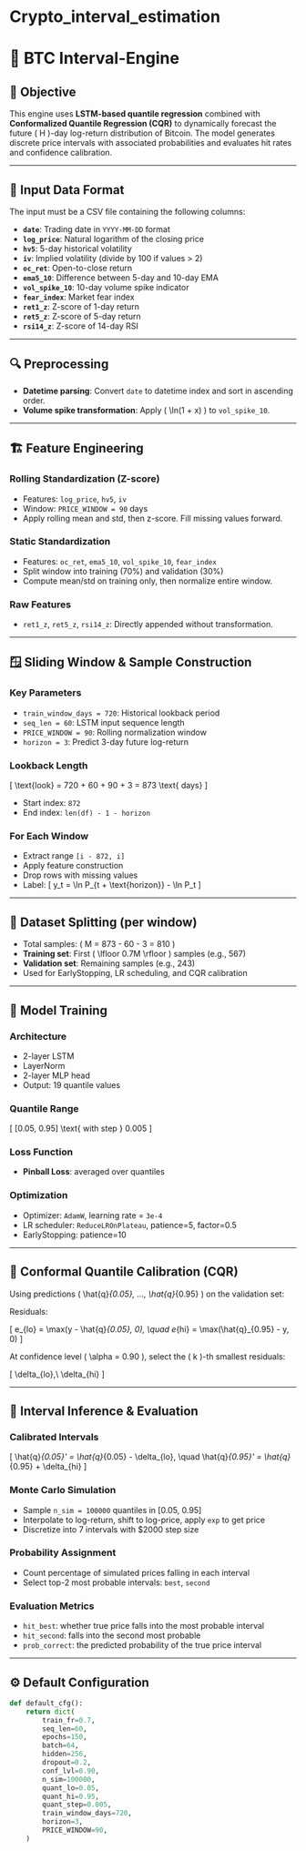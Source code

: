 # Crypto_interval_estimation
# 🧠 BTC Interval-Engine

## 🎯 Objective

This engine uses **LSTM-based quantile regression** combined with **Conformalized Quantile Regression (CQR)** to dynamically forecast the future \( H \)-day log-return distribution of Bitcoin. The model generates discrete price intervals with associated probabilities and evaluates hit rates and confidence calibration.

---

## 📁 Input Data Format

The input must be a CSV file containing the following columns:

- **`date`**: Trading date in `YYYY-MM-DD` format  
- **`log_price`**: Natural logarithm of the closing price  
- **`hv5`**: 5-day historical volatility  
- **`iv`**: Implied volatility (divide by 100 if values > 2)  
- **`oc_ret`**: Open-to-close return  
- **`ema5_10`**: Difference between 5-day and 10-day EMA  
- **`vol_spike_10`**: 10-day volume spike indicator  
- **`fear_index`**: Market fear index  
- **`ret1_z`**: Z-score of 1-day return  
- **`ret5_z`**: Z-score of 5-day return  
- **`rsi14_z`**: Z-score of 14-day RSI

---

## 🔍 Preprocessing

- **Datetime parsing**: Convert `date` to datetime index and sort in ascending order.  
- **Volume spike transformation**: Apply \( \ln(1 + x) \) to `vol_spike_10`.

---

## 🏗️ Feature Engineering

### Rolling Standardization (Z-score)

- Features: `log_price`, `hv5`, `iv`  
- Window: `PRICE_WINDOW = 90` days  
- Apply rolling mean and std, then z-score. Fill missing values forward.

### Static Standardization

- Features: `oc_ret`, `ema5_10`, `vol_spike_10`, `fear_index`  
- Split window into training (70%) and validation (30%)  
- Compute mean/std on training only, then normalize entire window.

### Raw Features

- `ret1_z`, `ret5_z`, `rsi14_z`: Directly appended without transformation.

---

## 🪟 Sliding Window & Sample Construction

### Key Parameters

- `train_window_days = 720`: Historical lookback period  
- `seq_len = 60`: LSTM input sequence length  
- `PRICE_WINDOW = 90`: Rolling normalization window  
- `horizon = 3`: Predict 3-day future log-return  

### Lookback Length

\[
\text{look} = 720 + 60 + 90 + 3 = 873 \text{ days}
\]

- Start index: `872`  
- End index: `len(df) - 1 - horizon`  

### For Each Window

- Extract range `[i - 872, i]`  
- Apply feature construction  
- Drop rows with missing values  
- Label:
  \[
  y_t = \ln P_{t + \text{horizon}} - \ln P_t
  \]

---

## 🧪 Dataset Splitting (per window)

- Total samples: \( M = 873 - 60 - 3 = 810 \)  
- **Training set**: First \( \lfloor 0.7M \rfloor \) samples (e.g., 567)  
- **Validation set**: Remaining samples (e.g., 243)  
- Used for EarlyStopping, LR scheduling, and CQR calibration

---

## 🧠 Model Training

### Architecture

- 2-layer LSTM  
- LayerNorm  
- 2-layer MLP head  
- Output: 19 quantile values

### Quantile Range

\[
[0.05, 0.95] \text{ with step } 0.005
\]

### Loss Function

- **Pinball Loss**: averaged over quantiles

### Optimization

- Optimizer: `AdamW`, learning rate = `3e-4`  
- LR scheduler: `ReduceLROnPlateau`, patience=5, factor=0.5  
- EarlyStopping: patience=10

---

## 📏 Conformal Quantile Calibration (CQR)

Using predictions \( \hat{q}_{0.05}, ..., \hat{q}_{0.95} \) on the validation set:

Residuals:

\[
e_{lo} = \max(y - \hat{q}_{0.05}, 0), \quad
e_{hi} = \max(\hat{q}_{0.95} - y, 0)
\]

At confidence level \( \alpha = 0.90 \), select the \( k \)-th smallest residuals:

\[
\delta_{lo},\ \delta_{hi}
\]

---

## 🔮 Interval Inference & Evaluation

### Calibrated Intervals

\[
\hat{q}_{0.05}' = \hat{q}_{0.05} - \delta_{lo}, \quad
\hat{q}_{0.95}' = \hat{q}_{0.95} + \delta_{hi}
\]

### Monte Carlo Simulation

- Sample `n_sim = 100000` quantiles in [0.05, 0.95]  
- Interpolate to log-return, shift to log-price, apply `exp` to get price  
- Discretize into 7 intervals with \$2000 step size  

### Probability Assignment

- Count percentage of simulated prices falling in each interval  
- Select top-2 most probable intervals: `best`, `second`

### Evaluation Metrics

- `hit_best`: whether true price falls into the most probable interval  
- `hit_second`: falls into the second most probable  
- `prob_correct`: the predicted probability of the true price interval

---

## ⚙️ Default Configuration

```python
def default_cfg():
    return dict(
        train_fr=0.7,
        seq_len=60,
        epochs=150,
        batch=64,
        hidden=256,
        dropout=0.2,
        conf_lvl=0.90,
        n_sim=100000,
        quant_lo=0.05,
        quant_hi=0.95,
        quant_step=0.005,
        train_window_days=720,
        horizon=3,
        PRICE_WINDOW=90,
    )
